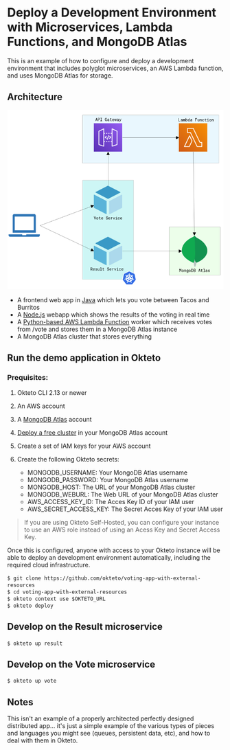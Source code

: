 # Deploy a Development Environment with Microservices, Lambda Functions, and MongoDB Atlas

This is an example of how to configure and deploy a development environment that includes polyglot microservices, an AWS Lambda function, and uses MongoDB Atlas for storage.

## Architecture

![Architecture diagram](https://raw.githubusercontent.com/okteto/voting-app-with-external-resources/main/docs/architecture.png)

* A frontend web app in [Java](https://github.com/okteto/voting-app-with-external-resources/tree/main/vote) which lets you vote between Tacos and Burritos
* A [Node.js](https://github.com/okteto/voting-app-with-external-resources/tree/main/result) webapp which shows the results of the voting in real time
* A [Python-based AWS Lambda Function](https://github.com/okteto/voting-app-with-external-resources/tree/main/worker) worker which receives votes from /vote and stores them in a MongoDB Atlas instance
* A MongoDB Atlas cluster that stores everything


## Run the demo application in Okteto

### Prequisites:
1. Okteto CLI 2.13 or newer
1. An AWS account
1. A [MongoDB Atlas](https://www.mongodb.com/docs/atlas/getting-started/) account
1. [Deploy a free cluster](https://www.mongodb.com/docs/atlas/tutorial/deploy-free-tier-cluster/) in your MongoDB Atlas account
1. Create a set of IAM keys for your AWS account
1. Create the following Okteto secrets:

    - MONGODB_USERNAME: Your MongoDB Atlas username
    - MONGODB_PASSWORD: Your MongoDB Atlas username
    - MONGODB_HOST: The URL of your MongoDB Atlas cluster
    - MONGODB_WEBURL: The Web URL of your MongoDB Atlas cluster 
    - AWS_ACCESS_KEY_ID: The Acces Key ID of your IAM user
    - AWS_SECRET_ACCESS_KEY: The Secret Acces Key of your IAM user

> If you are using Okteto Self-Hosted, you can configure your instance to use an AWS role instead of using an Acess Key and Secret Access Key.

Once this is configured, anyone with access to your Okteto instance will be able to deploy an development environment automatically, including the required cloud infrastructure.


```
$ git clone https://github.com/okteto/voting-app-with-external-resources
$ cd voting-app-with-external-resources
$ okteto context use $OKTETO_URL
$ okteto deploy
```

## Develop on the Result microservice

```
$ okteto up result
```

## Develop on the Vote microservice

```
$ okteto up vote
```

## Notes

This isn't an example of a properly architected perfectly designed distributed app... it's just a simple
example of the various types of pieces and languages you might see (queues, persistent data, etc), and how to
deal with them in Okteto.

